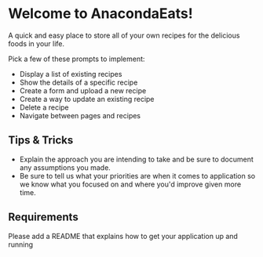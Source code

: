 # Welcome to AnacondaEats!
A quick and easy place to store all of your own recipes for the delicious foods in your life.

Pick a few of these prompts to implement: 

 - Display a list of existing recipes
 - Show the details of a specific recipe
 - Create a form and upload a new recipe
 - Create a way to update an existing recipe
 - Delete a recipe
 - Navigate between pages and recipes


## Tips & Tricks
- Explain the approach you are intending to take and be sure to document any assumptions you made. 
- Be sure to tell us what your priorities are when it comes to application so we know what you focused on and where you'd improve given more time.

## Requirements
Please add a README that explains how to get your application up and running
